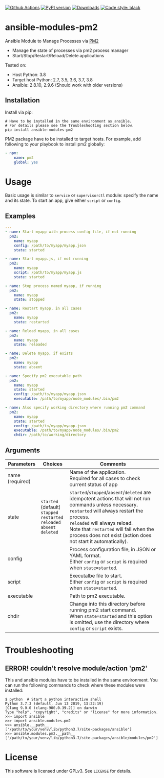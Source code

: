 [![Github Actions](https://github.com/10sr/ansible-modules-pm2/workflows/Build/badge.svg?event=push)](https://github.com/10sr/ansible-modules-pm2/actions)
[![PyPI version](https://badge.fury.io/py/ansible-modules-pm2.svg)](https://badge.fury.io/py/ansible-modules-pm2)
[![Downloads](https://pepy.tech/badge/ansible-modules-pm2)](https://pepy.tech/project/ansible-modules-pm2)
[![Code style: black](https://img.shields.io/badge/code%20style-black-000000.svg)](https://github.com/psf/black)



ansible-modules-pm2
===================

Ansible Module to Manage Processes via [PM2](https://pm2.keymetrics.io/)

- Manage the state of processes via pm2 process manager
- Start/Stop/Restart/Reload/Delete applications



Tested on:

- Host Python: 3.8
- Target host Python: 2.7, 3.5, 3.6, 3.7, 3.8
- Ansible: 2.8.10, 2.9.6 (Should work with older versions)


Installation
------------

Install via pip:

```shell
# Have to be installed in the same environment as ansible.
# For details please see the Troubleshooting section below.
pip install ansible-modules-pm2
```


PM2 package have to be installed to target hosts.
For example, add following to your playbook to install pm2 globally:


```yaml
- npm:
    name: pm2
    global: yes
```



Usage
=====

Basic usage is similar to `service` or `supervisorctl` module:
specify the name and its state. To start an app, give either `script`
or `config`.


Examples
--------


```yaml
---
- name: Start myapp with process config file, if not running
  pm2:
    name: myapp
    config: /path/to/myapp/myapp.json
    state: started

- name: Start myapp.js, if not running
  pm2:
    name: myapp
    script: /path/to/myapp/myapp.js
    state: started

- name: Stop process named myapp, if running
  pm2:
    name: myapp
    state: stopped

- name: Restart myapp, in all cases
  pm2:
    name: myapp
    state: restarted

- name: Reload myapp, in all cases
  pm2:
    name: myapp
    state: reloaded

- name: Delete myapp, if exists
  pm2:
    name: myapp
    state: absent

- name: Specify pm2 executable path
  pm2:
    name: myapp
    state: started
    config: /path/to/myapp/myapp.json
    executable: /path/to/myapp/node_modules/.bin/pm2

- name: Also specify working directory where running pm2 command
  pm2:
    name: myapp
    state: started
    config: /path/to/myapp/myapp.json
    executable: /path/to/myapp/node_modules/.bin/pm2
    chdir: /path/to/working/directory
```


Arguments
---------

| Parameters      | Choices                                                                                | Comments                                                                                                                                                                                                                                                                                                  |
|-----------------|----------------------------------------------------------------------------------------|-----------------------------------------------------------------------------------------------------------------------------------------------------------------------------------------------------------------------------------------------------------------------------------------------------------|
| name (required) |                                                                                        | Name of the application.<br>Required for all cases to check current status of app                                                                                                                                                                                                                         |
| state           | `started` (default)<br>`stopped`<br>`restarted`<br>`reloaded`<br>`absent`<br>`deleted` | `started`/`stopped`/`absent`/`deleted` are idempotent actions that will not run commands unless necessary.<br>`restarted` will always restart the process.<br>`reloaded` will always reload.<br>Note that `restarted` will fail when the process does not exist (action does not start it automatically). |
| config          |                                                                                        | Process configuration file, in JSON or YAML format.<br>Either `config` or `script` is required when `state=started`.                                                                                                                                                                                      |
| script          |                                                                                        | Executalbe file to start.<br>Either `config` or `script` is required when `state=started`.                                                                                                                                                                                                                |
| executable      |                                                                                        | Path to pm2 executable.                                                                                                                                                                                                                                                                                   |
| chdir           |                                                                                        | Change into this directory before running pm2 start command.<br>When `state=started` and this option is omitted, use the directory where `config` or `script` exists.                                                                                                                                     |


Troubleshooting
===============


ERROR! couldn't resolve module/action 'pm2'
-------------------------------------------

This and ansible modules have to be installed in the same environment.
You can run the following commands to check where these modules were installed:

```
$ python  # Start a python interactive shell 
Python 3.7.3 (default, Jun 13 2019, 13:22:19)
[Clang 9.0.0 (clang-900.0.39.2)] on darwin
Type "help", "copyright", "credits" or "license" for more information.
>>> import ansible
>>> import ansible.modules.pm2
>>> ansible.__path__
['/path/to/your/venv/lib/python3.7/site-packages/ansible']
>>> ansible.modules.pm2.__path__
['/path/to/your/venv/lib/python3.7/site-packages/ansible/modules/pm2']
```


License
=======

This software is licensed under GPLv3. See `LICENSE` for details.
